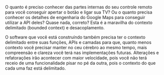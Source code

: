 O quanto é preciso conhecer das partes internas do seu controle remoto para você conseguir apertar o botão e ligar sua TV? Ou o quanto precisa conhecer os detalhes de engenharia do Google Maps para conseguir utilizar a API deles? Quase nada, correto? Esta é a maravilha do contexto delimitado (bounded context) e desacoplamento.

O software que você está construíndo também precisa ter o contexto delimitado entre suas funções, APIs e camadas para que, quanto menos contexto você precisar manter no ceu cérebro ao mesmo tempo, mais compreensão e clareza você terá nas implementações futuras. Alterações e refatorações irão acontecer com maior velocidade, pois você não terá receio de uma funcionalidade pisar no pé da outra, pois o contexto do que cada uma faz está delimitado.